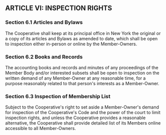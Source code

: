 ## ARTICLE VI:  INSPECTION RIGHTS

### Section 6.1  Articles and Bylaws

The Cooperative shall keep at its principal office in New York the original or a copy of its articles and Bylaws as amended to date, which shall be open to inspection either in-person or online by the Member-Owners.

### Section 6.2  Books and Records

The accounting books and records and minutes of any proceedings of the Member Body and/or interested subsets shall be open to inspection on the written demand of any Member-Owner at any reasonable time, for a purpose reasonably related to that person's interests as a Member-Owner.

### Section 6.3  Inspection of Membership List

Subject to the Cooperative's right to set aside a Member-Owner's demand for inspection of the Cooperative's Code and the power of the court to limit inspection rights, and unless the Cooperative provides a reasonable alternative, the Cooperative shall provide detailed list of its Members online accessible to all Member-Owners.

